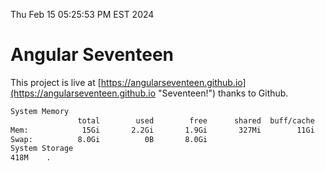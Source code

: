 Thu Feb 15 05:25:53 PM EST 2024

# Angular Seventeen


This project is live at [https://angularseventeen.github.io](https://angularseventeen.github.io "Seventeen!") thanks to Github.

```bash
System Memory
               total        used        free      shared  buff/cache   available
Mem:            15Gi       2.2Gi       1.9Gi       327Mi        11Gi        13Gi
Swap:          8.0Gi          0B       8.0Gi
System Storage
418M	.
